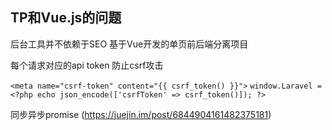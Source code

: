 ## TP和Vue.js的问题

后台工具并不依赖于SEO
基于Vue开发的单页前后端分离项目

每个请求对应的api token 防止csrf攻击

`<meta name="csrf-token" content="{{ csrf_token() }}">`
`window.Laravel = <?php echo json_encode(['csrfToken' => csrf_token()]); ?>`

同步异步promise (https://juejin.im/post/6844904161482375181)